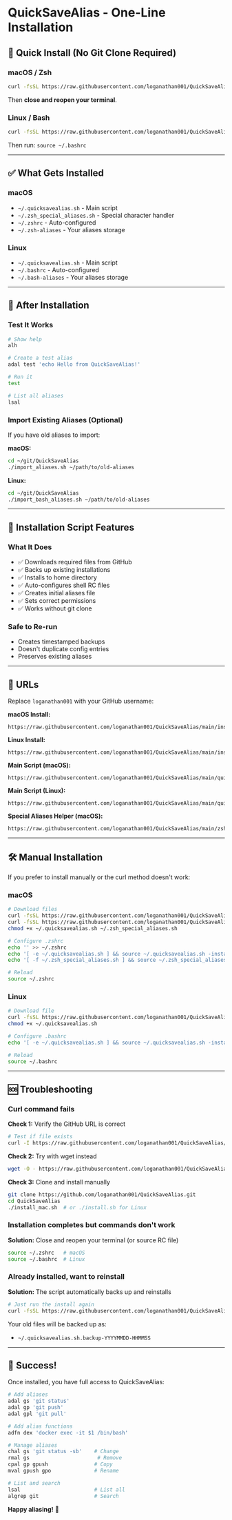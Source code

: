 # QuickSaveAlias - One-Line Installation

## 🚀 Quick Install (No Git Clone Required)

### macOS / Zsh

```bash
curl -fsSL https://raw.githubusercontent.com/loganathan001/QuickSaveAlias/main/install_mac.sh | zsh
```

Then **close and reopen your terminal**.

### Linux / Bash

```bash
curl -fsSL https://raw.githubusercontent.com/loganathan001/QuickSaveAlias/main/install.sh | bash
```

Then run: `source ~/.bashrc`

---

## ✅ What Gets Installed

### macOS
- `~/.quicksavealias.sh` - Main script
- `~/.zsh_special_aliases.sh` - Special character handler
- `~/.zshrc` - Auto-configured
- `~/.zsh-aliases` - Your aliases storage

### Linux
- `~/.quicksavealias.sh` - Main script
- `~/.bashrc` - Auto-configured
- `~/.bash-aliases` - Your aliases storage

---

## 📝 After Installation

### Test It Works
```bash
# Show help
alh

# Create a test alias
adal test 'echo Hello from QuickSaveAlias!'

# Run it
test

# List all aliases
lsal
```

### Import Existing Aliases (Optional)

If you have old aliases to import:

**macOS:**
```bash
cd ~/git/QuickSaveAlias
./import_aliases.sh ~/path/to/old-aliases
```

**Linux:**
```bash
cd ~/git/QuickSaveAlias
./import_bash_aliases.sh ~/path/to/old-aliases
```

---

## 🔧 Installation Script Features

### What It Does
- ✅ Downloads required files from GitHub
- ✅ Backs up existing installations
- ✅ Installs to home directory
- ✅ Auto-configures shell RC files
- ✅ Creates initial aliases file
- ✅ Sets correct permissions
- ✅ Works without git clone

### Safe to Re-run
- Creates timestamped backups
- Doesn't duplicate config entries
- Preserves existing aliases

---

## 📖 URLs

Replace `loganathan001` with your GitHub username:

**macOS Install:**
```
https://raw.githubusercontent.com/loganathan001/QuickSaveAlias/main/install_mac.sh
```

**Linux Install:**
```
https://raw.githubusercontent.com/loganathan001/QuickSaveAlias/main/install.sh
```

**Main Script (macOS):**
```
https://raw.githubusercontent.com/loganathan001/QuickSaveAlias/main/quicksavealias_mac.sh
```

**Main Script (Linux):**
```
https://raw.githubusercontent.com/loganathan001/QuickSaveAlias/main/quicksavealias.sh
```

**Special Aliases Helper (macOS):**
```
https://raw.githubusercontent.com/loganathan001/QuickSaveAlias/main/zsh_special_aliases.sh
```

---

## 🛠️ Manual Installation

If you prefer to install manually or the curl method doesn't work:

### macOS
```bash
# Download files
curl -fsSL https://raw.githubusercontent.com/loganathan001/QuickSaveAlias/main/quicksavealias_mac.sh -o ~/.quicksavealias.sh
curl -fsSL https://raw.githubusercontent.com/loganathan001/QuickSaveAlias/main/zsh_special_aliases.sh -o ~/.zsh_special_aliases.sh
chmod +x ~/.quicksavealias.sh ~/.zsh_special_aliases.sh

# Configure .zshrc
echo '' >> ~/.zshrc
echo '[ -e ~/.quicksavealias.sh ] && source ~/.quicksavealias.sh -install' >> ~/.zshrc
echo '[ -f ~/.zsh_special_aliases.sh ] && source ~/.zsh_special_aliases.sh' >> ~/.zshrc

# Reload
source ~/.zshrc
```

### Linux
```bash
# Download file
curl -fsSL https://raw.githubusercontent.com/loganathan001/QuickSaveAlias/main/quicksavealias.sh -o ~/.quicksavealias.sh
chmod +x ~/.quicksavealias.sh

# Configure .bashrc
echo '[ -e ~/.quicksavealias.sh ] && source ~/.quicksavealias.sh -install' >> ~/.bashrc

# Reload
source ~/.bashrc
```

---

## 🆘 Troubleshooting

### Curl command fails

**Check 1:** Verify the GitHub URL is correct
```bash
# Test if file exists
curl -I https://raw.githubusercontent.com/loganathan001/QuickSaveAlias/main/install_mac.sh
```

**Check 2:** Try with wget instead
```bash
wget -O - https://raw.githubusercontent.com/loganathan001/QuickSaveAlias/main/install_mac.sh | zsh
```

**Check 3:** Clone and install manually
```bash
git clone https://github.com/loganathan001/QuickSaveAlias.git
cd QuickSaveAlias
./install_mac.sh  # or ./install.sh for Linux
```

### Installation completes but commands don't work

**Solution:** Close and reopen your terminal (or source RC file)
```bash
source ~/.zshrc   # macOS
source ~/.bashrc  # Linux
```

### Already installed, want to reinstall

**Solution:** The script automatically backs up and reinstalls
```bash
# Just run the install again
curl -fsSL https://raw.githubusercontent.com/loganathan001/QuickSaveAlias/main/install_mac.sh | zsh
```

Your old files will be backed up as:
- `~/.quicksavealias.sh.backup-YYYYMMDD-HHMMSS`

---

## 🎉 Success!

Once installed, you have full access to QuickSaveAlias:

```bash
# Add aliases
adal gs 'git status'
adal gp 'git push'
adal gpl 'git pull'

# Add alias functions
adfn dex 'docker exec -it $1 /bin/bash'

# Manage aliases
chal gs 'git status -sb'    # Change
rmal gs                      # Remove
cpal gp gpush               # Copy
mval gpush gpo              # Rename

# List and search
lsal                        # List all
algrep git                  # Search
```

**Happy aliasing!** 🚀

